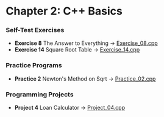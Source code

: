 # Chapter 2: C++ Basics

### Self-Test Exercises
- **Exercise 8** The Answer to Everything → [Exercise_08.cpp](Exercise_08.cpp)
- **Exercise 14** Square Root Table → [Exercise_14.cpp](Exercise_14.cpp)

### Practice Programs
- **Practice 2** Newton's Method on Sqrt → [Practice_02.cpp](Practice_02.cpp)

### Programming Projects
- **Project 4** Loan Calculator → [Project_04.cpp](Project_04.cpp)
